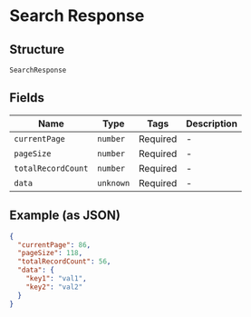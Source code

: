
# Search Response

## Structure

`SearchResponse`

## Fields

| Name | Type | Tags | Description |
|  --- | --- | --- | --- |
| `currentPage` | `number` | Required | - |
| `pageSize` | `number` | Required | - |
| `totalRecordCount` | `number` | Required | - |
| `data` | `unknown` | Required | - |

## Example (as JSON)

```json
{
  "currentPage": 86,
  "pageSize": 118,
  "totalRecordCount": 56,
  "data": {
    "key1": "val1",
    "key2": "val2"
  }
}
```

